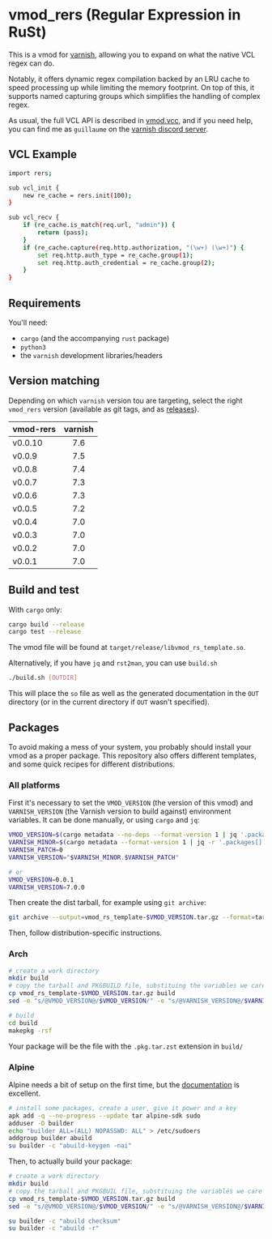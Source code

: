 # vmod_rers (Regular Expression in RuSt)

This is a vmod for [varnish](http://varnish-cache.org/), allowing you to expand on what the native VCL regex can do.

Notably, it offers dynamic regex compilation backed by an LRU cache to speed processing up while limiting the memory footprint. On top of this, it supports named capturing groups which simplifies the handling of complex regex.

As usual, the full VCL API is described in [vmod.vcc](vmod.vcc), and if you need help, you can find me as `guillaume` on the [varnish discord server](https://discord.gg/EuwdvbZR6d).

## VCL Example

```bash
import rers;

sub vcl_init {
	new re_cache = rers.init(100);
}

sub vcl_recv {
	if (re_cache.is_match(req.url, "admin")) {
		return (pass);
	}
	if (re_cache.capture(req.http.authorization, "(\w+) (\w+)") {
		set req.http.auth_type = re_cache.group(1);
		set req.http.auth_credential = re_cache.group(2);
	}
}
```

## Requirements

You'll need:
- `cargo` (and the accompanying `rust` package)
- `python3`
- the `varnish` development libraries/headers

## Version matching

Depending on which `varnish` version tou are targeting, select the right `vmod_rers` version (available as git tags, and as [releases](https://github.com/gquintard/vmod_rers/releases)).

| vmod-rers | varnish |
|:----------|:-------:|
| v0.0.10   |   7.6   |
| v0.0.9    |   7.5   |
| v0.0.8    |   7.4   |
| v0.0.7    |   7.3   |
| v0.0.6    |   7.3   |
| v0.0.5    |   7.2   |
| v0.0.4    |   7.0   |
| v0.0.3    |   7.0   |
| v0.0.2    |   7.0   |
| v0.0.1    |   7.0   |

## Build and test

With `cargo` only:

```bash
cargo build --release
cargo test --release
```

The vmod file will be found at `target/release/libvmod_rs_template.so`.

Alternatively, if you have `jq` and `rst2man`, you can use `build.sh`

```bash
./build.sh [OUTDIR]
```

This will place the `so` file as well as the generated documentation in the `OUT` directory (or in the current directory if `OUT` wasn't specified).

## Packages

To avoid making a mess of your system, you probably should install your vmod as a proper package. This repository also offers different templates, and some quick recipes for different distributions.

### All platforms

First it's necessary to set the `VMOD_VERSION` (the version of this vmod) and `VARNISH_VERSION` (the Varnish version to build against) environment variables. It can be done manually, or using `cargo` and `jq`:
```bash
VMOD_VERSION=$(cargo metadata --no-deps --format-version 1 | jq '.packages[0].version' -r)
VARNISH_MINOR=$(cargo metadata --format-version 1 | jq -r '.packages[] | select(.name == "varnish-sys") | .metadata.libvarnishapi.version ')
VARNISH_PATCH=0
VARNISH_VERSION="$VARNISH_MINOR.$VARNISH_PATCH"

# or
VMOD_VERSION=0.0.1
VARNISH_VERSION=7.0.0
```

Then create the dist tarball, for example using `git archive`:

```bash
git archive --output=vmod_rs_template-$VMOD_VERSION.tar.gz --format=tar.gz HEAD
```

Then, follow distribution-specific instructions.

### Arch

```bash
# create a work directory
mkdir build
# copy the tarball and PKGBUILD file, substituing the variables we care about
cp vmod_rs_template-$VMOD_VERSION.tar.gz build
sed -e "s/@VMOD_VERSION@/$VMOD_VERSION/" -e "s/@VARNISH_VERSION@/$VARNISH_VERSION/" pkg/arch/PKGBUILD > build/PKGBUILD

# build
cd build
makepkg -rsf
```

Your package will be the file with the `.pkg.tar.zst` extension in `build/`

### Alpine

Alpine needs a bit of setup on the first time, but the [documentation](https://wiki.alpinelinux.org/wiki/Creating_an_Alpine_package) is excellent.

```bash
# install some packages, create a user, give it power and a key
apk add -q --no-progress --update tar alpine-sdk sudo
adduser -D builder
echo "builder ALL=(ALL) NOPASSWD: ALL" > /etc/sudoers
addgroup builder abuild
su builder -c "abuild-keygen -nai"
```

Then, to actually build your package:

```bash
# create a work directory
mkdir build
# copy the tarball and PKGBUIL file, substituing the variables we care about
cp vmod_rs_template-$VMOD_VERSION.tar.gz build
sed -e "s/@VMOD_VERSION@/$VMOD_VERSION/" -e "s/@VARNISH_VERSION@/$VARNISH_VERSION/" pkg/arch/APKBUILD > build/APKBUILD

su builder -c "abuild checksum"
su builder -c "abuild -r"
```
